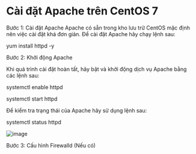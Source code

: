 # Cài đặt Apache trên CentOS 7
Bước 1: Cài đặt Apache
Apache có sẵn trong kho lưu trữ CentOS mặc định nên việc cài đặt khá đơn giản. Để cài đặt Apache hãy chạy lệnh sau:

yum install httpd -y

 Bước 2: Khởi động Apache
 
Khi quá trình cài đặt hoàn tất, hãy bật và khởi động dịch vụ Apache bằng các lệnh sau:

systemctl enable httpd

systemctl start httpd


Để kiểm tra trạng thái của Apache hãy sử dụng lệnh sau:

systemctl status httpd


![image](https://user-images.githubusercontent.com/101684058/158985092-69775dad-249c-43a5-b195-3ac9b302387f.png)

 Bước 3: Cấu hình Firewalld (Nếu có)
